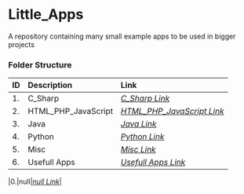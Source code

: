 # Little_Apps
A repository containing many small example apps to be used in bigger projects

### Folder Structure

|ID|Description|Link|
| :------------| :------------ | :------------ |
|1.|C_Sharp|*[C_Sharp Link](https://github.com/Cale-Torino/Little_Apps/tree/main/1.%20C_Sharp)*|
|2.|HTML_PHP_JavaScript|*[HTML_PHP_JavaScript Link](https://github.com/Cale-Torino/Little_Apps/tree/main/2.%20HTML_PHP_JavaScript)*|
|3.|Java|*[Java Link](https://github.com/Cale-Torino/Little_Apps/tree/main/3.%20Java)*|
|4.|Python|*[Python Link](https://github.com/Cale-Torino/Little_Apps/tree/main/4.%20Python)*|
|5.|Misc|*[Misc Link](https://github.com/Cale-Torino/Little_Apps/tree/main/5.%20Misc)*|
|6.|Usefull Apps|*[Usefull Apps Link](https://github.com/Cale-Torino/Little_Apps/tree/main/6.%20Usefull_Apps)*|

|0.|null|*[null Link](null)*|